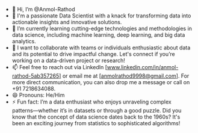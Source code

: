- 👋 Hi, I’m @Anmol-Rathod
- 👀 I'm a passionate Data Scientist with a knack for transforming data into actionable insights and innovative solutions.
- 🌱 I’m currently learning cutting-edge technologies and methodologies in data science, including machine learning, deep learning, and big data analytics.
- 💞️ I want to collaborate with teams or individuals enthusiastic about data and its potential to drive impactful change. 
Let's connect if you’re working on a data-driven project or research!
- 📫 Feel free to reach out via LinkedIn [www.linkedin.com/in/anmol-rathod-5ab357265] or email me at [anmolrathod9998@gmail.com]. For more direct communication, you can also drop me a message or call on +91 7218634088.
- 😄 Pronouns: He/Him
- ⚡ Fun fact: I’m a data enthusiast who enjoys unraveling complex patterns—whether it’s in datasets or through a good puzzle. Did you know that the concept of data science dates back to the 1960s? 
It's been an exciting journey from statistics to sophisticated algorithms!

<!---
Anmol-Rathod/Anmol-Rathod is a ✨ special ✨ repository because its `README.md` (this file) appears on your GitHub profile.
You can click the Preview link to take a look at your changes.
--->
